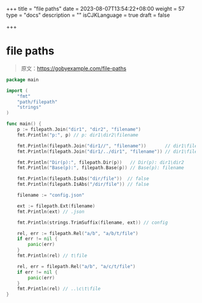 +++
title = "file paths"
date = 2023-08-07T13:54:22+08:00
weight = 57
type = "docs"
description = ""
isCJKLanguage = true
draft = false

+++

# file paths

> 原文：https://gobyexample.com/file-paths

```go
package main

import (
	"fmt"
	"path/filepath"
	"strings"
)

func main() {
	p := filepath.Join("dir1", "dir2", "filename")
	fmt.Println("p:", p) // p: dir1\dir2\filename

	fmt.Println(filepath.Join("dir1//", "filename"))       // dir1\filename
	fmt.Println(filepath.Join("dir1/../dir1", "filename")) // dir1\filename

	fmt.Println("Dir(p):", filepath.Dir(p))   // Dir(p): dir1\dir2
	fmt.Println("Base(p):", filepath.Base(p)) // Base(p): filename

	fmt.Println(filepath.IsAbs("dir/file"))  // false
	fmt.Println(filepath.IsAbs("/dir/file")) // false

	filename := "config.json"

	ext := filepath.Ext(filename)
	fmt.Println(ext) // .json

	fmt.Println(strings.TrimSuffix(filename, ext)) // config

	rel, err := filepath.Rel("a/b", "a/b/t/file")
	if err != nil {
		panic(err)
	}
	fmt.Println(rel) // t\file

	rel, err = filepath.Rel("a/b", "a/c/t/file") 
	if err != nil {
		panic(err)
	}
	fmt.Println(rel) // ..\c\t\file
}

```

